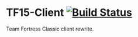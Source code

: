 # TF15-Client [![Build Status](https://travis-ci.com/Velaron/tf15-client.svg)](https://travis-ci.com/Velaron/tf15-client)
Team Fortress Classic client rewrite.
